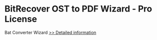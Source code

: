 # BitRecover OST to PDF Wizard - Pro License
Bat Converter Wizard
[>> Detailed information](https://secure.shareit.com/shareit/product.html?productid=300953426&affiliateid=200057808)